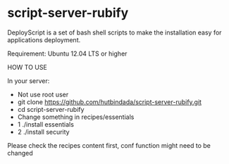 # script-server-rubify

DeployScript is a set of bash shell scripts to make the installation easy for applications deployment.

Requirement: Ubuntu 12.04 LTS or higher

HOW TO USE

In your server: 
  - Not use root user
  - git clone https://github.com/hutbindada/script-server-rubify.git
  - cd script-server-rubify
  - Change something in recipes/essentials
  - 1 ./install essentials
  - 2 ./install security

Please check the recipes content first, conf function might need to be changed
